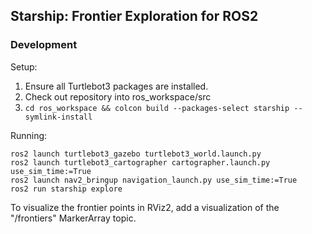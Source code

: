 Starship: Frontier Exploration for ROS2
---------------------------------------

### Development
Setup:
1. Ensure all Turtlebot3 packages are installed.
2. Check out repository into ros_workspace/src
3. `cd ros_workspace && colcon build --packages-select starship --symlink-install`

Running:
```
ros2 launch turtlebot3_gazebo turtlebot3_world.launch.py
ros2 launch turtlebot3_cartographer cartographer.launch.py use_sim_time:=True
ros2 launch nav2_bringup navigation_launch.py use_sim_time:=True
ros2 run starship explore
```

To visualize the frontier points in RViz2, add a visualization of the "/frontiers" MarkerArray topic.
